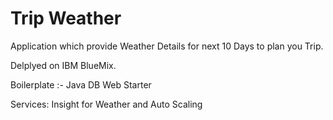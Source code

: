# Trip Weather

Application which provide Weather Details for next 10 Days to plan you Trip.

Delplyed on IBM BlueMix.

Boilerplate :- Java DB Web Starter

Services: Insight for Weather and Auto Scaling
